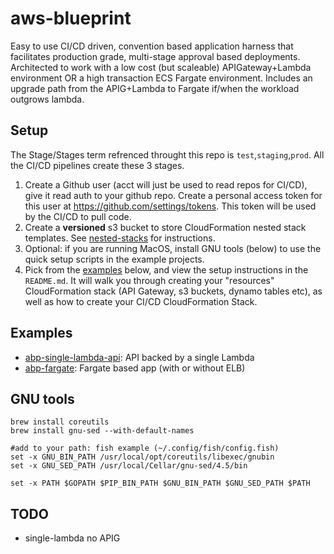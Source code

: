 # aws-blueprint

Easy to use CI/CD driven, convention based application harness that facilitates production grade, multi-stage approval based deployments.  Architected to work with a low cost (but scaleable) APIGateway+Lambda environment OR a high transaction ECS Fargate environment.  Includes an upgrade path from the APIG+Lambda to Fargate if/when the workload outgrows lambda.

## Setup

The Stage/Stages term refrenced throught this repo is `test`,`staging`,`prod`.  All the CI/CD pipelines create these 3 stages.

1.  Create a Github user (acct will just be used to read repos for CI/CD), give it read auth to your github repo.  Create a personal access token for this user at https://github.com/settings/tokens.  This token will be used by the CI/CD to pull code.
1.  Create a **versioned** s3 bucket to store CloudFormation nested stack templates.  See [nested-stacks](./nested-stacks) for instructions.
1.  Optional: if you are running MacOS, install GNU tools (below) to use the quick setup scripts in the example projects.
1.  Pick from the [examples](https://github.com/rynop/aws-blueprint#examples) below, and view the setup instructions in the `README.md`.  It will walk you through creating your "resources" CloudFormation stack (API Gateway, s3 buckets, dynamo tables etc), as well as how to create your CI/CD CloudFormation Stack.

## Examples

*  [abp-single-lambda-api](https://github.com/rynop/abp-single-lambda-api): API backed by a single Lambda
*  [abp-fargate](https://github.com/rynop/abp-fargate): Fargate based app (with or without ELB)

## GNU tools

```
brew install coreutils
brew install gnu-sed --with-default-names

#add to your path: fish example (~/.config/fish/config.fish)
set -x GNU_BIN_PATH /usr/local/opt/coreutils/libexec/gnubin
set -x GNU_SED_PATH /usr/local/Cellar/gnu-sed/4.5/bin

set -x PATH $GOPATH $PIP_BIN_PATH $GNU_BIN_PATH $GNU_SED_PATH $PATH
```

## TODO

*  single-lambda no APIG
